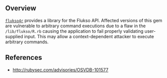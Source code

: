 ## Overview
[`flukso4r`](https://rubygems.org/gems/flukso4r) provides a library for the Flukso API.
Affected versions of this gem are vulnerable to arbitrary command executions due to a flaw in the `/lib/flukso/R.rb` causing the application to fail properly validating user-supplied input. This may allow a context-dependent attacker to execute arbitrary commands.

## References
- http://rubysec.com/advisories/OSVDB-101577
